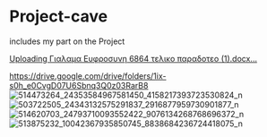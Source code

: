 # Project-cave
includes my part on the Project

[Uploading Γιαλαμα Ευφροσυνη 6864 τελικο παραδοτεο (1).docx…]()

https://drive.google.com/drive/folders/1ix-s0h_e0CvgD07U6Sbnq3Q0z03RarB8
![514473264_24353584967581450_4158217393723530824_n](https://github.com/user-attachments/assets/b7e8f859-8fb5-4fc6-9f98-f6ac817e7d67)
![503722505_24343132575291837_2916877959730901877_n](https://github.com/user-attachments/assets/e9c3ccf3-3b27-4218-9990-b11a1a050470)
![514620703_24793710093552422_9076134268768696372_n](https://github.com/user-attachments/assets/3743384c-0d65-4cff-8294-0b340e8cf77c)
![513875232_10042367935850745_8838684236724418075_n](https://github.com/user-attachments/assets/c9871a66-a22a-4d62-880c-56bb43ee7978)
